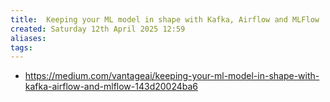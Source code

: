 ```yaml
---
title:  Keeping your ML model in shape with Kafka, Airflow and MLFlow
created: Saturday 12th April 2025 12:59
aliases: 
tags: 
---
```

- https://medium.com/vantageai/keeping-your-ml-model-in-shape-with-kafka-airflow-and-mlflow-143d20024ba6